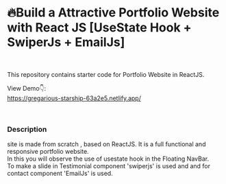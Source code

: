 # 🔥Build a Attractive Portfolio Website with React JS [UseState Hook + SwiperJs + EmailJs]

<br />

This repository contains starter code for Portfolio Website in ReactJS. <br />

View Demo👇: <br />
https://gregarious-starship-63a2e5.netlify.app/ <br />

<br />


### Description 
site is made from scratch , based on ReactJS. It is a full functional and responsive portfolio website.<br />
In this you will observe the use of usestate hook in the Floating NavBar. <br />
To make a slide in Testimonial component 'swiperjs' is used and and for contact component 'EmailJs' is used. <br />  

